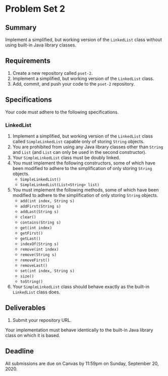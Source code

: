 # Problem Set 2

## **Summary**

Implement a simplified, but working version of the `LinkedList` class without using built-in Java library classes.

## Requirements

1. Create a new repository called `pset-2`.
2. Implement a simplified, but working version of the `LinkedList` class.
3. Add, commit, and push your code to the `pset-2` repository.

## Specifications

Your code must adhere to the following specifications.

### LinkedList

1. Implement a simplified, but working version of the `LinkedList` class called `SimpleLinkedList` capable only of storing `String` objects.
2. You are prohibited from using any Java library classes other than `String` and `List` \(and `List` can only be used in the second constructor\).
3. Your `SimpleLinkedList` class must be doubly linked.
4. You must implement the following constructors, some of which have been modified to adhere to the simplification of only storing `String` objects.
   * `SimpleLinkedList()`
   * `SimpleLinkedList(List<String> list)`
5. You must implement the following methods, some of which have been modified to adhere to the simplification of only storing `String` objects.
   * `add(int index, String s)`
   * `addFirst(String s)`
   * `addLast(String s)`
   * `clear()`
   * `contains(String s)`
   * `get(int index)`
   * `getFirst()`
   * `getLast()`
   * `indexOf(String s)`
   * `remove(int index)`
   * `remove(String s)`
   * `removeFirst()`
   * `removeLast()`
   * `set(int index, String s)`
   * `size()`
   * `toString()`
6. Your `SimpleLinkedList` class should behave exactly as the built-in `LinkedList` class does.

## Deliverables

1. Submit your repository URL.

Your implementation must behave identically to the built-in Java library class on which it is based.

## Deadline

All submissions are due on Canvas by 11:59pm on Sunday, September 20, 2020.

